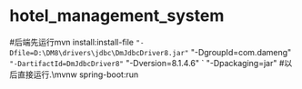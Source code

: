 # hotel_management_system
#后端先运行mvn install:install-file `
  "-Dfile=D:\DM8\drivers\jdbc\DmJdbcDriver8.jar" `
  "-DgroupId=com.dameng" `
  "-DartifactId=DmJdbcDriver8" `
  "-Dversion=8.1.4.6" `
  "-Dpackaging=jar"
#以后直接运行.\mvnw spring-boot:run